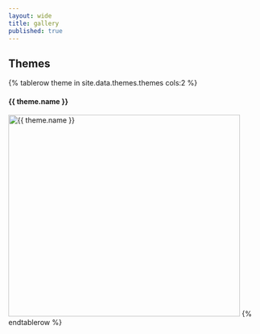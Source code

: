 ```yaml
---
layout: wide
title: gallery
published: true
---
```

## Themes

<table cellspacing="20px">
{% tablerow theme in site.data.themes.themes cols:2 %}
  <h4>{{ theme.name }} </h4>
    <a href="themes/{{ theme.name }}"><img src="themes/{{ theme.name }}/sequence-ex.svg" width="460" height="400" title="{{ theme.name }}" alt="{{ theme.name }}" style="background-color: {{ theme.background }}"></a>
{% endtablerow %}
  </table>
